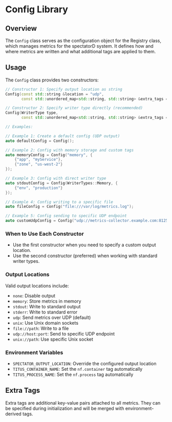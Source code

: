# Config Library

## Overview

The `Config` class serves as the configuration object for the Registry class, which manages metrics for the spectatorD system. It defines how and where metrics are written and what additional tags are applied to them.

## Usage

The `Config` class provides two constructors:

```cpp
// Constructor 1: Specify output location as string
Config(const std::string &location = "udp", 
       const std::unordered_map<std::string, std::string> &extra_tags = {});

// Constructor 2: Specify writer type directly (recommended)
Config(WriterType type,
       const std::unordered_map<std::string, std::string> &extra_tags = {});

// Examples:

// Example 1: Create a default config (UDP output)
auto defaultConfig = Config();

// Example 2: Config with memory storage and custom tags
auto memoryConfig = Config("memory", {
    {"app", "myService"},
    {"zone", "us-west-2"}
});

// Example 3: Config with direct writer type
auto stdoutConfig = Config(WriterTypes::Memory, {
    {"env", "production"}
});

// Example 4: Config writing to a specific file
auto fileConfig = Config("file:///var/log/metrics.log");

// Example 5: Config sending to specific UDP endpoint
auto customUdpConfig = Config("udp://metrics-collector.example.com:8125");
```

### When to Use Each Constructor

- Use the first constructor when you need to specify a custom output location.
- Use the second constructor (preferred) when working with standard writer types.

### Output Locations

Valid output locations include:
- `none`: Disable output
- `memory`: Store metrics in memory
- `stdout`: Write to standard output
- `stderr`: Write to standard error
- `udp`: Send metrics over UDP (default)
- `unix`: Use Unix domain sockets
- `file://path`: Write to a file
- `udp://host:port`: Send to specific UDP endpoint
- `unix://path`: Use specific Unix socket

### Environment Variables

- `SPECTATOR_OUTPUT_LOCATION`: Override the configured output location
- `TITUS_CONTAINER_NAME`: Set the `nf.container` tag automatically
- `TITUS_PROCESS_NAME`: Set the `nf.process` tag automatically

## Extra Tags

Extra tags are additional key-value pairs attached to all metrics. They can be specified during initialization and will be merged with environment-derived tags.